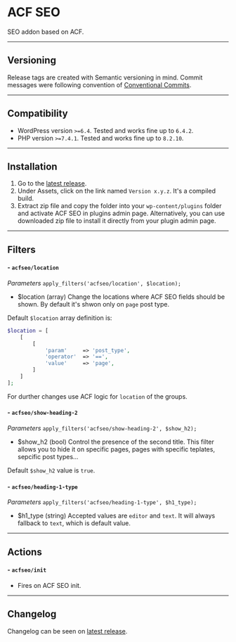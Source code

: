 # ACF SEO
SEO addon based on ACF.

---
## Versioning
Release tags are created with Semantic versioning in mind. Commit messages were following convention of [Conventional Commits](https://www.conventionalcommits.org/).

---
## Compatibility
- WordPress version `>=6.4`. Tested and works fine up to `6.4.2`.
- PHP version `>=7.4.1`. Tested and works fine up to `8.2.10`.

---
## Installation
1. Go to the [latest release](https://github.com/lexo-ch/acf-seo/releases/latest/).
2. Under Assets, click on the link named `Version x.y.z`. It's a compiled build.
3. Extract zip file and copy the folder into your `wp-content/plugins` folder and activate ACF SEO in plugins admin page. Alternatively, you can use downloaded zip file to install it directly from your plugin admin page.

---
## Filters
#### - `acfseo/location`
*Parameters*
`apply_filters('acfseo/location', $location);`
- $location (array) Change the locations where ACF SEO fields should be shown. By default it's shwon only on `page` post type.

Default `$location` array definition is:
```php
$location = [
    [
        [
            'param'     => 'post_type',
            'operator'  => '==',
            'value'     => 'page',
        ]
    ]
];
```
For durther changes use ACF logic for `location` of the groups.

#### - `acfseo/show-heading-2`
*Parameters*
`apply_filters('acfseo/show-heading-2', $show_h2);`
- $show_h2 (bool) Control the presence of the second title. This filter allows you to hide it on specific pages, pages with specific teplates, sepcific post types...

Default `$show_h2` value is `true`.

#### - `acfseo/heading-1-type`
*Parameters*
`apply_filters('acfseo/heading-1-type', $h1_type);`
- $h1_type (string) Accepted values are `editor` and `text`. It will always fallback to `text`, which is default value.

---
## Actions
#### - `acfseo/init`
- Fires on ACF SEO init.

---
## Changelog
Changelog can be seen on [latest release](https://github.com/lexo-ch/acf-seo/releases/latest/).
